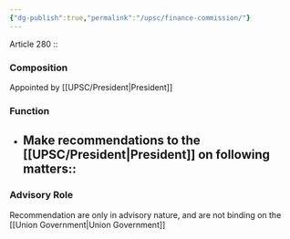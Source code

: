 ```yaml
---
{"dg-publish":true,"permalink":"/upsc/finance-commission/"}
---
```


Article 280 :: 

### Composition
Appointed by [[UPSC/President\|President]]




### Function 
- Make recommendations to the [[UPSC/President\|President]] on following matters::
	- 

### Advisory Role

Recommendation are only in advisory nature, and are not binding on the [[Union Government\|Union Government]]

